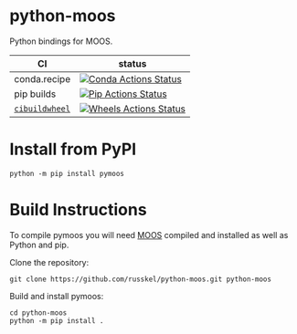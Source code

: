 python-moos
===========
Python bindings for MOOS.

|      CI              | status |
|----------------------|--------|
| conda.recipe         | [![Conda Actions Status][actions-conda-badge]][actions-conda-link] |
| pip builds           | [![Pip Actions Status][actions-pip-badge]][actions-pip-link] |
| [`cibuildwheel`][]   | [![Wheels Actions Status][actions-wheels-badge]][actions-wheels-link] |

[actions-conda-link]:      https://github.com/russkel/python-moos/actions?query=workflow%3AConda
[actions-conda-badge]:     https://github.com/russkel/python-moos/workflows/Conda/badge.svg
[actions-pip-link]:        https://github.com/russkel/python-moos/actions?query=workflow%3APip
[actions-pip-badge]:       https://github.com/russkel/python-moos/workflows/Pip/badge.svg
[actions-wheels-link]:     https://github.com/russkel/python-moos/actions?query=workflow%3AWheels
[actions-wheels-badge]:    https://github.com/russkel/python-moos/workflows/Wheels/badge.svg
[`cibuildwheel`]:          https://cibuildwheel.readthedocs.io

# Install from PyPI

```
python -m pip install pymoos
```

# Build Instructions
To compile pymoos you will need [MOOS](https://github.com/themoos/core-moos) compiled and installed as well as Python and pip.

Clone the repository:

```
git clone https://github.com/russkel/python-moos.git python-moos
```

Build and install pymoos:

```
cd python-moos
python -m pip install .
```
